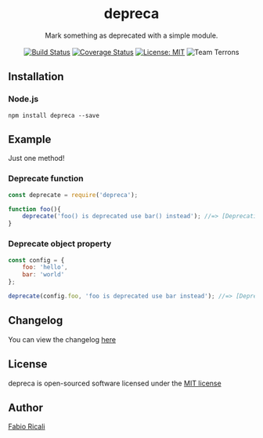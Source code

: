 <div align="center">
<h1>depreca</h1>
Mark something as deprecated with a simple module.
<br/><br/>
<a href="https://travis-ci.org/fabioricali/depreca" target="_blank"><img src="https://travis-ci.org/fabioricali/depreca.svg?branch=master" title="Build Status"/></a>
<a href="https://coveralls.io/github/fabioricali/depreca?branch=master" target="_blank"><img src="https://coveralls.io/repos/github/fabioricali/depreca/badge.svg?branch=master" title="Coverage Status"/></a>
<a href="https://opensource.org/licenses/MIT" target="_blank"><img src="https://img.shields.io/badge/License-MIT-yellow.svg" title="License: MIT"/></a>
<img src="https://img.shields.io/badge/team-terrons-orange.svg" title="Team Terrons"/>
</div>

## Installation

### Node.js
```
npm install depreca --save
```

## Example
Just one method!

### Deprecate function
```javascript
const deprecate = require('depreca');

function foo(){
    deprecate('foo() is deprecated use bar() instead'); //=> [DeprecationWarning] foo() is deprecated use bar() instead
}
```
### Deprecate object property
```javascript
const config = {
    foo: 'hello',
    bar: 'world'
};

deprecate(config.foo, 'foo is deprecated use bar instead'); //=> [DeprecationWarning] foo is deprecated use bar instead

```

## Changelog
You can view the changelog <a target="_blank" href="https://github.com/fabioricali/depreca/blob/master/CHANGELOG.md">here</a>

## License
depreca is open-sourced software licensed under the <a target="_blank" href="http://opensource.org/licenses/MIT">MIT license</a>

## Author
<a target="_blank" href="http://rica.li">Fabio Ricali</a>